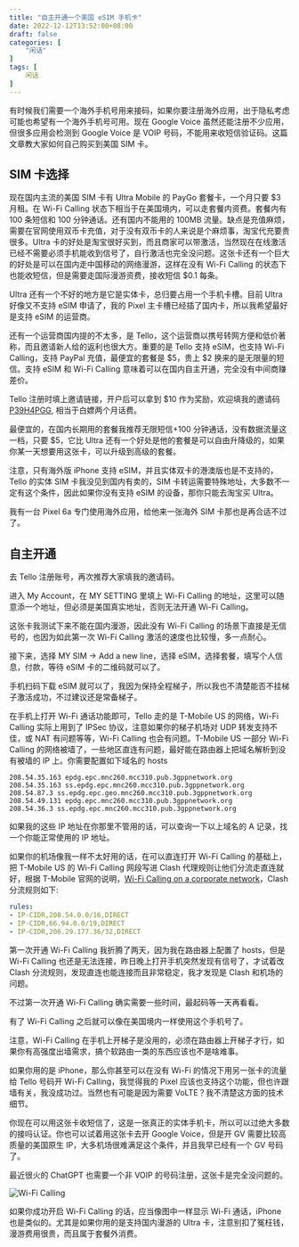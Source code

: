 ```yaml
---
title: "自主开通一个美国 eSIM 手机卡"
date: 2022-12-12T13:52:00+08:00
draft: false
categories: [
    "闲话"
]
tags: [
    闲话
]
---
```


有时候我们需要一个海外手机号用来接码，如果你要注册海外应用，出于隐私考虑可能也希望有一个海外手机号可用。现在 Google Voice 虽然还能注册不少应用，但很多应用会检测到 Google Voice 是 VOIP 号码，不能用来收短信验证码。这篇文章教大家如何自己购买到美国 SIM 卡。

## SIM 卡选择

现在国内主流的美国 SIM 卡有 Ultra Mobile 的 PayGo 套餐卡，一个月只要 \$3 月租。在 Wi-Fi Calling 状态下相当于在美国境内，可以走套餐内资费。套餐内有 100 条短信和 100 分钟通话。还有国内不能用的 100MB 流量。缺点是充值麻烦，需要在官网使用双币卡充值，对于没有双币卡的人来说是个麻烦事，淘宝代充要贵很多。Ultra 卡的好处是淘宝很好买到，而且商家可以带激活，当然现在在线激活已经不需要必须手机能收到信号了，自行激活也完全没问题。这张卡还有一个巨大的好处是可以在国内走中国移动的网络漫游，这样在没有 Wi-Fi Calling 的状态下也能收短信，但是需要走国际漫游资费，接收短信 \$0.1 每条。

Ultra 还有一个不好的地方是它是实体卡，总归要占用一个手机卡槽。目前 Ultra 好像又不支持 eSIM 申请了，我的 Pixel 主卡槽已经插了国内卡，所以我希望最好是支持 eSIM 的运营商。

还有一个运营商国内提的不太多，是 Tello，这个运营商以携号转网方便和低价著称，而且邀请新人给的返利也很大方。重要的是 Tello 支持 eSIM，也支持 Wi-Fi Calling，支持 PayPal 充值，最便宜的套餐是 \$5，贵上 \$2 换来的是无限量的短信。支持 eSIM 和 Wi-Fi Calling 意味着可以在国内自主开通，完全没有中间商赚差价。

Tello 注册时填上邀请链接，开户后可以拿到 $10 作为奖励，欢迎填我的邀请码 [P39H4PGG](https://tello.com/account/register?_referral=P39H4PGG), 相当于白嫖两个月话费。

最便宜的，在国内长期用的套餐我推荐无限短信+100 分钟通话，没有数据流量这一档，只要 \$5，它比 Ultra 还有一个好处是他的套餐是可以自由升降级的，如果你某一天想要用这张卡，可以升级到高级的套餐。

注意，只有海外版 iPhone 支持 eSIM，并且实体双卡的港澳版也是不支持的，Tello 的实体 SIM 卡我没见到国内有卖的，SIM 卡转运需要特殊地址，大多数不一定有这个条件，因此如果你没有支持 eSIM 的设备，那你只能去淘宝买 Ultra。

我有一台 Pixel 6a 专门使用海外应用，给他来一张海外 SIM 卡那也是再合适不过了。

## 自主开通

去 Tello 注册账号，再次推荐大家填我的邀请码。

进入 My Account，在 MY SETTING 里填上 Wi-Fi Calling 的地址，这里可以随意添一个地址，但必须是美国真实地址，否则无法开通 Wi-Fi Calling。

这张卡我测试下来不能在国内漫游，因此没有 Wi-Fi Calling 的场景下直接是无信号的，也因为如此第一次 Wi-Fi Calling 激活的速度也比较慢，多一点耐心。

接下来，选择 MY SIM -> Add a new line，选择 eSIM，选择套餐，填写个人信息，付款，等待 eSIM 卡的二维码就可以了。

手机扫码下载 eSIM 就可以了，我因为保持全程梯子，所以我也不清楚能否不挂梯子激活成功，不过建议还是常备梯子。

在手机上打开 Wi-Fi 通话功能即可，Tello 走的是 T-Mobile US 的网络，Wi-Fi Calling 实际上用到了 IPSec 协议，注意如果你的梯子机场对 UDP 转发支持不佳，或 NAT 有问题等等，Wi-Fi Calling 也会有问题。T-Mobile US 一部分 Wi-Fi Calling 的网络被墙了，一些地区直连有问题，最好能在路由器上把域名解析到没有被墙的 IP 上。你需要配置如下域名的 hosts

```text
208.54.35.163 epdg.epc.mnc260.mcc310.pub.3gppnetwork.org
208.54.35.163 ss.epdg.epc.mnc260.mcc310.pub.3gppnetwork.org
208.54.87.3 ss.epdg.epc.geo.mnc260.mcc310.pub.3gppnetwork.org
208.54.49.131 epdg.epc.mnc260.mcc310.pub.3gppnetwork.org
208.54.36.3 ss.epdg.epc.mnc260.mcc310.pub.3gppnetwork.org
```

如果我的这些 IP 地址在你那里不管用的话，可以查询一下以上域名的 A 记录，找一个你能正常使用的 IP 地址。

如果你的机场像我一样不太好用的话，在可以直连打开 Wi-Fi Calling 的基础上，把 T-Mobile US 的 Wi-Fi Calling 网段写进 Clash 代理规则让他们分流走直连就好，根据 T-Mobile 官网的说明，[Wi-Fi Calling on a corporate network](https://www.t-mobile.com/support/coverage/wi-fi-calling-on-a-corporate-network)，Clash 分流规则如下:

```yaml
rules:
- IP-CIDR,208.54.0.0/16,DIRECT
- IP-CIDR,66.94.0.0/19,DIRECT
- IP-CIDR,206.29.177.36/32,DIRECT
```

第一次开通 Wi-Fi Calling 我折腾了两天，因为我在路由器上配置了 hosts，但是 Wi-Fi Calling 也还是无法连接，昨日晚上打开手机突然发现有信号了，才试着改 Clash 分流规则，发现直连也能连接而且非常稳定，我才发现是 Clash 和机场的问题。

不过第一次开通 Wi-Fi Calling 确实需要一些时间，最起码等一天再看看。

有了 Wi-Fi Calling 之后就可以像在美国境内一样使用这个手机号了。

注意，Wi-Fi Calling 在手机上开梯子是没用的，必须在路由器上开梯子才行，如果你有高强度出墙需求，搞个软路由一类的东西应该也不是啥难事。

如果你用的是 iPhone，那么你甚至可以在没有 Wi-Fi 的情况下用另一张卡的流量给 Tello 号码开 Wi-Fi Calling，我觉得我的 Pixel 应该也支持这个功能，但也许跟墙有关，我没成功过。当然也有可能是因为需要 VoLTE？我不清楚这方面的技术细节。

你现在可以用这张卡收短信了，这是一张真正的实体手机卡，所以可以过绝大多数的接吗认证。你也可以试着用这张卡去开 Google Voice，但是开 GV 需要比较高质量的美国原生 IP，大多机场很难满足这个条件，并且我早已经有一个 GV 号码了。

最近很火的 ChatGPT 也需要一个非 VOIP 的号码注册，这张卡是完全没问题的。

![Wi-Fi Calling](/images/other/4780045a75f405da591a6341b6f22bf758a52acccd46c1b62b7bb6f6dd743325.png)  

如果你成功开启 Wi-Fi Calling 的话，应当像图中一样显示 Wi-Fi 通话，iPhone 也是类似的。尤其是如果你用的是支持国内漫游的 Ultra 卡，注意别扣了冤枉钱，漫游费用很贵，而且属于套餐外消费。
